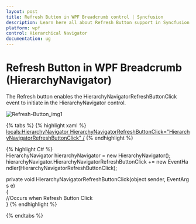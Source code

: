 ```yaml
---
layout: post
title: Refresh Button in WPF Breadcrumb control | Syncfusion
description: Learn here all about Refresh Button support in Syncfusion WPF Breadcrumb (HierarchyNavigator) control and more.
platform: wpf
control: Hierarchical Navigator
documentation: ug
---
```


# Refresh Button in WPF Breadcrumb (HierarchyNavigator)

The Refresh button enables the HierarchyNavigatorRefreshButtonClick event to initiate in the HierarchyNavigator control.

![Refresh-Button_img1](Refresh-Button_images/Refresh-Button_img1.png)


{% tabs %}
{% highlight xaml %}
<locals:HierarchyNavigator HierarchyNavigatorRefreshButtonClick="HierarchyNavigatorRefreshButtonClick" />
{% endhighlight %}

{% highlight C# %}
HierarchyNavigator hierarchyNavigator = new HierarchyNavigator();
<br>
hierarchyNavigator.HierarchyNavigatorRefreshButtonClick += new EventHandler(HierarchyNavigatorRefreshButtonClick);

private void HierarchyNavigatorRefreshButtonClick(object sender, EventArgs e)
<br>
{<br>     //Occurs when Refresh Button Click<br>}
{% endhighlight %}

{% endtabs %}

